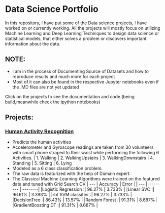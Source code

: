 # Data Science Portfolio


In this repository, I have put some of the Data science projects, I have worked on or currently working. 
All the projects will mostly focus on utilizing Machine Learning and Deep Learning Techniques to design data science or statistical models, that either solves a problem or discovers important information about the data.

## NOTE:
* I am in the process of Documenting Source of Datasets and how to reproduce results and much more for each project
* Most of it can also be found in the respective Jupyter notebooks even if the .MD files are not yet updated

Click on the projects to see the documentation and code.(being build,meanwhile check the ipython notebooks)

## Projects:

###  [Human Activity Recognition](https://github.com/srvds/Human-Activity-Recognition)
* Predicts the human activities
* Accelerometer and Gyroscope readings are taken from 30 volunteers with smart phone straped to their waist while performing the following 6 Activities. | 1. Walking | 2. WalkingUpstairs | 3. WalkingDownstairs | 4. Standing | 5. Sitting | 6. Lying
* Modeled as a 6 class classification problem.
* The raw data is featurized with the help of Domain expert.
* The Classical Machine Learning Algorithms were trained on the featured data and tuned with Grid Search CV
| ---                 | Accuracy  |  Error |
| ---                 |---------  | --------|
|Logistic Regression :| 96.27%    |  3.733% |
|Linear SVC          :| 96.61%    |  3.393% |
|rbf SVM classifier  :| 96.27%    | 3.733% |
|DecisionTree        :| 86.43%    | 13.57% |
|Random Forest       :| 91.31%    | 8.687% |
|GradientBoosting DT :| 91.31%    | 8.687% |
